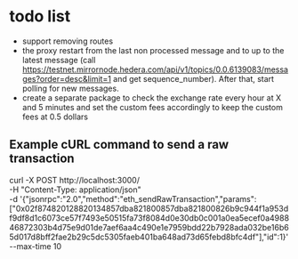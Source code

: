 # todo list

- support removing routes
- the proxy restart from the last non processed message and to up to the latest message (call https://testnet.mirrornode.hedera.com/api/v1/topics/0.0.6139083/messages?order=desc&limit=1 and get sequence_number). After that, start polling for new messages.
- create a separate package to check the exchange rate every hour at X and 5 minutes and set the custom fees accordingly to keep the custom fees at 0.5 dollars

## Example cURL command to send a raw transaction

curl -X POST http://localhost:3000/ \
 -H "Content-Type: application/json" \
 -d '{"jsonrpc":"2.0","method":"eth_sendRawTransaction","params":["0x02f874820128820134857dba821800857dba821800826b9c944f1a953df9df8d1c6073ce57f7493e50515fa73f8084d0e30db0c001a0ea5ecef0a498846872303b4d75e9d01de7aef6aa4c490e1e7959bdd22b7928ada032be16b65d017d8bff2fae2b29c5dc5305faeb401ba648ad73d65febd8bfc4df"],"id":1}' \
 --max-time 10
